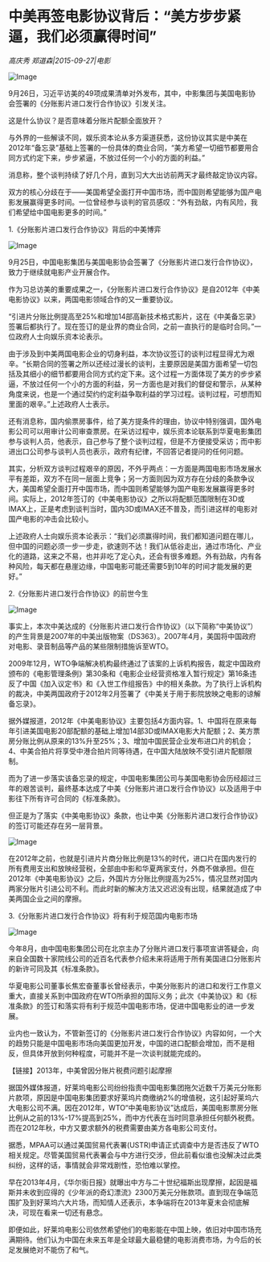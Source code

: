# 中美再签电影协议背后：“美方步步紧逼，我们必须赢得时间”

*高庆秀 郑道森|2015-09-27|电影*

![Image](http://si1.go2yd.com/get-image/0HbyqOGFibI)

9月26日，习近平访美的49项成果清单对外发布，其中，中影集团与美国电影协会签署的《分账影片进口发行合作协议》引发关注。

这是什么协议？是否意味着分账片配额全面放开？

与外界的一些解读不同，娱乐资本论从多方渠道获悉，这份协议其实是中美在2012年“备忘录”基础上签署的一份具体的商业合同，“美方希望一切细节都要用合同方式约定下来，步步紧逼，不放过任何一个小的方面的利益。”

消息称，整个谈判持续了好几个月，直到习大大出访前两天才最终敲定协议内容。

双方的核心分歧在于——美国希望全面打开中国市场，而中国则希望能够为国产电影发展赢得更多时间。一位曾经参与谈判的官员感叹：“外有劲敌，内有风险，我们希望给中国电影更多的时间。”

1.《分账影片进口发行合作协议》背后的中美博弈

![Image](http://si1.go2yd.com/get-image/0HbygBHGFyC)

9月25日，中国电影集团与美国电影协会签署了《分账影片进口发行合作协议》，致力于继续就电影产业开展合作。

作为习总访美的重要成果之一，《分账影片进口发行合作协议》是自2012年《中美电影协议》以来，两国电影领域合作的又一重要协议。

“引进片分账比例提高至25%和增加14部高新技术格式影片，这在《中美备忘录》签署后都执行了。现在签订的是业界的商业合同，之前一直执行的是临时合同。”一位政府人士向娱乐资本论表示。

由于涉及到中美两国电影企业的切身利益，本次协议签订的谈判过程显得尤为艰辛。“长期合同的签署之所以还经过漫长的谈判，主要原因是美国方面希望一切包括及其细小的细节都要用合同方式约定下来。这个过程一方面体现了美方的步步紧逼，不放过任何一个小的方面的利益，另一方面也是对我们的督促和警示，从某种角度来说，也是一个通过契约约定利益争取利益的学习过程。谈判过程，可想而知里面的艰辛。”上述政府人士表示。

还有消息称，国内偷票房事件，给了美方提条件的理由，协议中特别强调，国外电影公司可以用审计公司审查票房。在采访过程中，娱乐资本论联系到华夏电影集团参与谈判人员，他表示，自己参与了整个谈判过程，但是不方便接受采访；而中影进出口公司参与谈判人员也表示，政府有纪律，不回答记者提问的任何问题。

其实，分析双方谈判过程艰辛的原因，不外乎两点：一方面是两国电影市场发展水平有差距，双方不在同一层面上竞争；另一方面则因为双方存在分歧的条款争议大，美国希望全面打开中国市场，而中国则希望能够为国产电影发展赢得更多时间。实际上，2012年签订的《中美电影协议》之所以将配额范围限制在3D或IMAX上，正是考虑到谈判当时，国内3D或IMAX还不普及，而引进这样的电影对国产电影的冲击会比较小。

上述政府人士向娱乐资本论表示：“我们必须赢得时间，我们都知道问题在哪儿，但中国的问题必须一步一步走，欲速则不达！我们从低谷走出，通过市场化、产业化的道路，这来之不易，也并非吃了定心丸，还会有很多难题。外有劲敌，内有各种风险，每天都在悬崖边缘，中国电影可能还需要5到10年的时间才能发展的更好。”

2.《分账影片进口发行合作协议》的前世今生

![Image](http://si1.go2yd.com/get-image/0HbygAK417g)

事实上，本次中美达成的《分账影片进口发行合作协议》（以下简称“中美协议”）的产生背景是2007年的中美出版物案（DS363）。2007年4月，美国将中国政府对电影、录音制品等产品的某些限制措施诉至WTO。

2009年12月，WTO争端解决机构最终通过了该案的上诉机构报告，裁定中国政府颁布的《电影管理条例》第30条和《电影企业经营资格准入暂行规定》第16条违反了中国《加入议定书》和《入世工作组报告》中的相关条款。为了执行上诉机构的裁决，中美两国政府于2012年2月签署了《中美关于用于影院放映之电影的谅解备忘录》。

据外媒报道，2012年《中美电影协议》主要包括4方面内容。1、中国将在原来每年引进美国电影20部配额的基础上增加14部3D或IMAX电影大片配额；2、美方票房分账比例从原来的13%升至25%；3、增加中国民营企业发布进口片的机会；4、中美合拍片将享受中港合拍片同等待遇，在中国大陆放映不受引进片配额限制。

而为了进一步落实该备忘录的规定，中国电影集团公司与美国电影协会历经超过三年的艰苦谈判，最终基本达成了中美《分账影片进口发行合作协议》以及适用于中影往下所有许可合同的《标准条款》。

但正是为了落实《中美电影协议》条款，也让中美《分账影片进口发行合作协议》的签订可能还存在另一层背景。

![Image](http://si1.go2yd.com/get-image/0HbygCLC7LU)

在2012年之前，也就是引进片片商分账比例是13%的时代，进口片在国内发行的所有费用支出和放映经营税，全部由中影和华夏两家支付，外商不做承担。但在2012年《中美电影协议》之后，外国片方分账比例提高为25%，情况显然对国内两家分账片引进公司不利。而此时新的解决方法又迟迟没有出现，结果就造成了中美两国企业之间的摩擦。

3.《分账影片进口发行合作协议》将有利于规范国内电影市场

![Image](http://si1.go2yd.com/get-image/0Hbyg8mBRrM)

今年8月，由中国电影集团公司在北京主办了分账片进口发行事项宣讲答疑会，向来自全国数十家院线公司的近百名代表参介绍未来将适用于所有美国进口分账影片的新许可同及其《标准条款》。

华夏电影公司董事长焦宏奋董事长曾经表示，中美分账影片的进口和发行工作意义重大，直接关系到中国政府在WTO所承担的国际义务；此次《中美协议》和《标准条款》的签订和落实将有利于规范中国电影市场，促进中国电影业的进一步发展。

业内也一致认为，不管新签订的《分账影片进口发行合作协议》内容如何，一个大的趋势只能是中国电影市场向美国更加开发，中国的进口配额会增加，而不是相反，但具体开放到何种程度，可能并不是一次谈判就能完成的。

【链接】2013年，中美曾因分账片税费问题引起摩擦

据国外媒体报道，好莱坞电影公司纷纷指责中国电影集团拖欠近数千万美元分账影片款项，原因是中国电影集团要求好莱坞片商缴纳2%的增值税，这引起好莱坞六大电影公司不满。因在2012年，WTO“中美电影协议”达成后，美国电影票房分账比例从之前的13%-17%提高到25%，而中方代表在当时同意承担任何额外税费。而在2012年秋，中方又要求额外的税费需要由美方各电影公司支付。

据悉，MPAA可以通过美国贸易代表署(USTR)申请正式调查中方是否违反了WTO相关规定。尽管美国贸易代表署会与中方进行交涉，但此前看似谁也没解决过此类纠纷，这样的话，事情就会非常戏剧性，恐怕难以掌控。

早在2013年4月，《华尔街日报》就曝出中方与二十世纪福斯出现摩擦，起因是福斯并未收到应得的《少年派的奇幻漂流》2300万美元分账款项。直到现在争端范围扩及到好莱坞六大片场，而知情人还表示，本争端将在2013年夏末会彻底解决，可现在看来一切还有悬念。

即便如此，好莱坞电影公司依然希望他们的电影能在中国上映，依旧对中国市场充满期待。他们认为中国在未来五年是全球最大最稳健的电影消费市场，为今后的长足发展绝对不能伤了和气。

